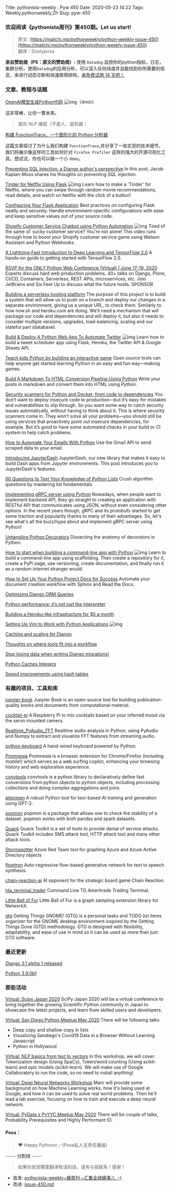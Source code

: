 Title: pythonista-weekly : Pyw 450
Date: 2020-05-23 14:22
Tags: Weekly,pythonweekly,Zh 
Slug: pyw-450

### 欢迎阅读《pythonista周刊》第450期。Let us start!


>原文: [https://mailchi.mp/pythonweekly/python-weekly-issue-450](https://mailchi.mp/pythonweekly/python-weekly-issue-450)  
>翻译：Dustyposa

**来自赞助商（PS：原文的赞助商）:**
使用 `Datadog` 监控你的python指标，日志，集群分析。使用`Datadog`的应用分析，可以深入任何纬度并且能找到你所需要的信息，来进行动态诊断和快速故障排除。[来免费试用 14 天吧！](https://www.datadoghq.com/dg/apm/python-troubleshooting/?utm_source=Advertisement&utm_medium=Advertisement&utm_campaign=PythonWeekly-Troubleshooting)

###

### 文章、教程与话题

[OpenAI模型生成Python代码](https://www.youtube.com/watch?v=fZSFNUT6iY8) ![img](https://mcusercontent.com/e2e180baf855ac797ef407fc7/images/af76283a-6e65-436c-967a-900427cf6399.png)（4min）

这非常棒，让你一瞥未来。

> 面向 NLP 编程（不是人，是机器！

[构建 FunctionTrace，一个图形化的 Python 分析器](https://hacks.mozilla.org/2020/05/building-functiontrace-a-graphical-python-profiler/)

这篇文章探讨了为什么我们构建 `FunctionTrace`,并分享了一些实现的技术细节。我们将展示像这样的工具如何针对 `Firefox Profiler` 这样的强大的开源可视化工具。想试试，你也可以做一个小 `demo`。



[Preventing SQL injection: a Django author's perspective](https://blog.r2c.dev/2020/preventing-sql-injection-a-django-authors-perspective/)
In this post, Jacob Kaplan-Moss shares his thoughts on preventing SQL injection.

[Tinder for Netflix Using Flask](https://www.youtube.com/watch?v=HZHOhf8EXXc) ![img](https://mcusercontent.com/e2e180baf855ac797ef407fc7/images/af76283a-6e65-436c-967a-900427cf6399.png)
Learn how to make a 'Tinder' for Netflix, where you can swipe through random movie recommendations, read details, and watch on Netflix with the click of a button! 

[Configuring Your Flask Application](https://t.co/2KMC8VbADn)
Best practices on configuring Flask neatly and securely. Handle environment-specific configurations with ease and keep sensitive values out of your source code.

[Shopify Customer Service Chatbot using Python Automation](https://www.youtube.com/watch?v=xof1OgxcRhY) ![img](https://mcusercontent.com/e2e180baf855ac797ef407fc7/images/af76283a-6e65-436c-967a-900427cf6399.png)
Tired of the same ol' sucky customer service? You're not alone! This video runs through how to boost your Shopify customer service game using Watson Assistant and Python Webhooks.

[A Lightning-Fast Introduction to Deep Learning and TensorFlow 2.0](https://builtin.com/machine-learning/introduction-deep-learning-tensorflow-20) 
A hands-on guide to getting started with TensorFlow 2.0.

[RSVP for the ONLY Python Web Conference (Virtual) | June 17-19, 2020](https://pythonwebconference.com/) 
Experts discuss hard web production problems. 40+ talks on Django, Plone, CI/CD, Containers, Serverless, REST APIs, microservices, etc. Join JetBrains and Six Feet Up to discuss what the future holds. SPONSOR

[Building a serverless hosting platform](https://blog.vtemian.com/post/serverless-hosting-platform/)
The purpose of this project is to build a system that will allow us to push on a branch and deploy our changes in a separate environment, giving us a unique URL, to check them. Similarly to how now.sh and heroku.com are doing. We’ll need a mechanism that will package our code and dependencies and will deploy it, but also it needs to consider multiple versions, upgrades, load-balancing, scaling and our stateful part (database).

[Build & Deploy A Python Web App To Automate Twitter](https://www.youtube.com/watch?v=yCYPzoG25ak) ![img](https://mcusercontent.com/e2e180baf855ac797ef407fc7/images/af76283a-6e65-436c-967a-900427cf6399.png)
Learn how to build a tweet scheduler app using Flask, Heroku, the Twitter API & Google Sheets API.

[Teach kids Python by building an interactive game](https://opensource.com/article/20/5/python-games)
Open source tools can help anyone get started learning Python in an easy and fun way—making games.

[Build A Markdown To HTML Conversion Pipeline Using Python](https://florian-dahlitz.de/blog/build-a-markdown-to-html-conversion-pipeline-using-python)
Write your posts in markdown and convert them into HTML using Python.

[Security scanners for Python and Docker: from code to dependencies](https://pythonspeed.com/articles/docker-python-security-scan/)
You don’t want to deploy insecure code to production—but it’s easy for mistakes and vulnerabilities to slip through. So you want some way to catch security issues automatically, without having to think about it. This is where security scanners come in. They won’t solve all your problems—you should still be using services that proactively point out insecure dependencies, for example. But it’s good to have some automated checks in your build or CI system to help catch problems. 

[How to Automate Your Emails With Python](https://www.theseattledataguy.com/how-to-automate-your-emails-with-python/)
Use the Gmail API to send scraped data to your email.

[Introducing JupyterDash](https://t.co/RQ7rKKvO8B)
JupyterDash, our new library that makes it easy to build Dash apps from Jupyter environments. This post introduces you to JupyterDash's features.

[60 Questions to Test Your Knowledge of Python Lists](https://t.co/ODe1wRyEdd)
Crush algorithm questions by mastering list fundamentals

[Implementing gRPC server using Python](https://martinheinz.dev/blog/23)
Nowadays, when people want to implement backend API, they go straight to creating an application with RESTful API that communicates using JSON, without even considering other options. In the recent years though, gRPC and its protobufs started to get some traction and popularity thanks to many of their advantages. So, let's see what's all the buzz/hype about and implement gRPC server using Python!

[Untangling Python Decorators](https://rednafi.github.io/digressions/python/2020/05/13/python-decorators.html)
Dissecting the anatomy of decorators in Python.

[How to start when building a command-line app with Python](https://www.youtube.com/watch?v=JwwlRkLKj7o) ![img](https://mcusercontent.com/e2e180baf855ac797ef407fc7/images/af76283a-6e65-436c-967a-900427cf6399.png)
Learn to build a command-line app using scaffolding. Then create a repository for it, create a PyPi page, use versioning, create documentation, and finally run it as a random internet stranger would.

[How to Set Up Your Python Project Docs for Success](https://t.co/YtAf382hTs)
Automate your document creation workflow with Sphinx and Read the Docs.

[Optimizing Django ORM Queries](http://schegel.net/posts/optimizing-django-orm-queries/)

[Python performance: it’s not just the interpreter](http://blog.kevmod.com/2020/05/python-performance-its-not-just-the-interpreter/) 

[Building a Heroku-like infrastructure for $5 a month](https://jakubsvehla.me/posts/infrastructure/)

[Setting Up Vim to Work with Python Applications](https://blog.miguelgrinberg.com/post/video-setting-up-vim-to-work-with-python-applications) ![img](https://mcusercontent.com/e2e180baf855ac797ef407fc7/images/af76283a-6e65-436c-967a-900427cf6399.png)

[Caching and scaling for Django](https://eralpbayraktar.com/blog/django/2020/caching-with-django)

[Thoughts on where tools fit into a workflow](https://snarky.ca/thoughts-on-a-tooling-workflow/)

[Stop losing data when writing Django migrations!](https://blog.theodo.com/2020/05/django-migrations-without-losing-data/)

[Python Caches Integers](https://arpitbhayani.me/blogs/python-caches-integers)

[Speed improvements using hash tables](https://blog.asrpo.com/hashtables)

### 有趣的项目、工具和库




[jupyter-book](https://github.com/executablebooks/jupyter-book)
Jupyter Book is an open-source tool for building publication-quality books and documents from computational material.

[cocktail-pi](https://github.com/saubury/cocktail-pi)
A Raspberry Pi to mix cocktails based on your inferred mood via the servo mounted camera.

[Realtime_PyAudio_FFT](https://github.com/tr1pzz/Realtime_PyAudio_FFT)
Realtime audio analysis in Python, using PyAudio and Numpy to extract and visualize FFT features from streaming audio.

[python-keyboard](https://github.com/makerdiary/python-keyboard)
A hand-wired keyboard powered by Python.

[Promnesia](https://github.com/karlicoss/promnesia) 
Promnesia is a browser extension for Chrome/Firefox (including mobile!) which serves as a web surfing copilot, enhancing your browsing history and web exploration experience.

[convtools](https://github.com/itechart-almakov/convtools/)
convtools is a python library to declaratively define fast conversions from python objects to python objects, including processing collections and doing complex aggregations and joins.

[aitextgen](https://github.com/minimaxir/aitextgen)
A robust Python tool for text-based AI training and generation using GPT-2. 

[popmon](https://github.com/ing-bank/popmon) 
popmon is a package that allows one to check the stability of a dataset. popmon works with both pandas and spark datasets.

[Quack](https://github.com/entynetproject/quack) 
Quack Toolkit is a set of tools to provide denial of service attacks. Quack Toolkit includes SMS attack tool, HTTP attack tool and many other attack tools. 

[Stormspotter](https://github.com/Azure/Stormspotter)
Azure Red Team tool for graphing Azure and Azure Active Directory objects

[flowtron](https://github.com/NVIDIA/flowtron)
Auto-regressive flow-based generative network for text to speech synthesis.

[chain-reaction-ai](https://github.com/shridharrhegde/chain-reaction-ai)
AI opponent for the strategic board game Chain Reaction.

[tda_terminal_trader](https://github.com/casey7398/tda_terminal_trader)
Command Line TD Ameritrade Trading Terminal.

[Little Ball of Fur](https://github.com/benedekrozemberczki/LittleBallOfFur) 
Little Ball of Fur is a graph sampling extension library for NetworkX.

[gtg](https://github.com/getting-things-gnome/gtg)
Getting Things GNOME! (GTG) is a personal tasks and TODO list items organizer for the GNOME desktop environment inspired by the Getting Things Done (GTD) methodology. GTG is designed with flexibility, adaptability, and ease of use in mind so it can be used as more than just GTD software. 



### 最近更新

[Django 3.1 alpha 1 released](https://www.djangoproject.com/weblog/2020/may/14/django-31-alpha-1-released/)

[Python 3.9.0b1](https://www.python.org/downloads/release/python-390b1/)

### 那些活动

[Virtual: Scipy Japan 2020](https://www.scipyjapan.scipy.org/)
SciPy Japan 2020 will be a virtual conference to bring together the growing Scientific Python community in Japan to showcase the latest projects, and learn from skilled users and developers.

[Virtual: San Diego Python Meetup May 2020](https://www.meetup.com/pythonsd/events/gmxcqrybchblc/)
There will be following talks

- Deep copy and shallow copy in lists
- Visualizing Sandiego's Covid19 Data in a Browser Without Learning Javascript
- Python in Hollywood


[Virtual: NLP basics from text to vectors](https://www.meetup.com/PyData-Boston-Cambridge/events/270610949/)
In this workshop, we will cover: Tokenization design (Using SpaCy), Token/word counting (Using scikit-learn) and opic models (scikit-learn). We will make use of Google Collaboratory to run the code, so no need to install anything!

[Virtual: Deep Neural Networks Workshop](https://www.meetup.com/PyData-Manchester/events/270384347/)
Marc will provide some background on how Machine Learning works, how it's being used at Google, and how it can be used to solve real world problems. Then he'll lead a lab exercise, focusing on how to train and execute a deep neural network.

[Virtual: PyData x PyYYC Meetup May 2020](https://www.meetup.com/PyData-Calgary/events/270635191/)
There will be couple of talks, Probability Prerequisites and Highly Performant IO.

#### Posa：

> ❤️ Happy Pythonic ;-(Posa私人无责任播报)  

----- 分割线 -----

> 如果你发现哪里翻译有误的话，请务与我联系！感谢！




- 首发: [pythonista-weekly~蠎周刊 ~汇集全球蠎事儿 ;-)](http://weekly.pychina.org/python-weekly/pyw-450.html)
- 改进: [issue-450.md](https://github.com/PyChina/weekly/blob/master/content/python-weekly/issue%23450.md)

